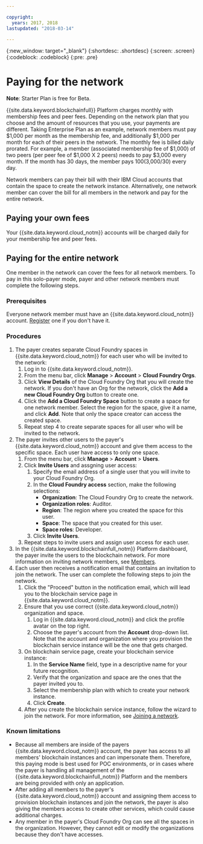 ```yaml
---

copyright:
  years: 2017, 2018
lastupdated: "2018-03-14"

---
```


{:new_window: target="_blank"}
{:shortdesc: .shortdesc}
{:screen: .screen}
{:codeblock: .codeblock}
{:pre: .pre}

# Paying for the network

**Note**: Starter Plan is free for Beta.

{{site.data.keyword.blockchainfull}} Platform charges monthly with membership fees and peer fees. Depending on the network plan that you choose and the amount of resources that you use, your payments are different.  Taking Enterprise Plan as an example, network members must pay $1,000 per month as the membership fee, and additionally $1,000 per month for each of their peers in the network. The monthly fee is billed daily prorated. For example, a member (associated membership fee of $1,000) of two peers (per peer fee of $1,000 X 2 peers) needs to pay $3,000 every month. If the month has 30 days, the member pays $100 ($3,000/30) every day.

Network members can pay their bill with their IBM Cloud accounts that contain the space to create the network instance. Alternatively, one network member can cover the bill for all members in the network and pay for the entire network.


## Paying your own fees
Your {{site.data.keyword.cloud_notm}} accounts will be charged daily for your membership fee and peer fees.


## Paying for the entire network
One member in the network can cover the fees for all network members.  To pay in this solo-payer mode, payer and other network members must complete the following steps.

### Prerequisites
Everyone network member must have an {{site.data.keyword.cloud_notm}} account. [Register](https://console.bluemix.net/registration/) one if you don't have it.

### Procedures
1. The payer creates separate Cloud Foundry spaces in {{site.data.keyword.cloud_notm}} for each user who will be invited to the network:
   1. Log in to {{site.data.keyword.cloud_notm}}.
   2. From the menu bar, click **Manage** > **Account** > **Cloud Foundry Orgs**.
   3. Click **View Details** of the Cloud Foundry Org that you will create the network.  If you don't have an Org for the network, click the **Add a new Cloud Foundry Org** button to create one.
   4. Click the **Add a Cloud Foundry Space** button to create a space for one network member.  Select the region for the space, give it a name, and click **Add**.  Note that only the space creator can access the created space.
   5. Repeat step 4 to create separate spaces for all user who will be invited to the network.
2. The payer invites other users to the payer's {{site.data.keyword.cloud_notm}} account and give them access to the specific space.  Each user have access to only one space.
   1. From the menu bar, click **Manage** > **Account** > **Users**.  
   2. Click **Invite Users** and assgning user access:
      1. Specify the email address of a single user that you will invite to your Cloud Foundry Org.
      2. In the **Cloud Foundry access** section, make the following selections:
         - **Organization**: The Cloud Foundry Org to create the network.
         - **Organization roles**: Auditor.
         - **Region**: The region where you created the space for this user.
         - **Space**: The space that you created for this user.
         - **Space roles**: Developer.
      3. Click **Invite Users**.
   3. Repeat steps to invite users and assign user access for each user.
3. In the {{site.data.keyword.blockchainfull_notm}} Platform dashboard, the payer invite the users to the blockchain network. For more information on inviting network members, see [Members](https://console.bluemix.net/docs/services/blockchain/v10_dashboard.html#members).
4. Each user then receives a notification email that contains an invitation to join the network.  The user can complete the following steps to join the network.
   1. Click the "Proceed" button in the notification email, which will lead you to the blockchain service page in {{site.data.keyword.cloud_notm}}.
   2. Ensure that you use correct {{site.data.keyword.cloud_notm}} organization and space.
      1. Log in {{site.data.keyword.cloud_notm}} and click the profile avatar on the top right.
      2. Choose the payer's account from the **Account** drop-down list.  Note that the account and organization where you provision the blockchain service instance will be the one that gets charged.  
   4. On blockchain service page, create your blockchain service instance:
      1. In the **Service Name** field, type in a descriptive name for your future recognition.
      2. Verify that the organization and space are the ones that the payer invited you to.
      3. Select the membership plan with which to create your network instance.
      4. Click **Create**.
   5. After you create the blockchain service instance, follow the wizard to join the network.  For more information, see [Joining a network](https://console.bluemix.net/docs/services/blockchain/get_start.html#joining-a-network).

### Known limitations
- Because all members are inside of the payers {{site.data.keyword.cloud_notm}} account, the payer has access to all members' blockchain instances and can impersonate them.  Therefore, this paying mode is best used for POC environments, or in cases where the payer is handling all management of the {{site.data.keyword.blockchainfull_notm}} Platform and the members are being provided with only an application.  
- After adding all members to the payer's {{site.data.keyword.cloud_notm}} account and assigning them access to provision blockchain instances and join the network, the payer is also giving the members access to create other services, which could cause additional charges.  
- Any member in the payer's Cloud Foundry Org can see all the spaces in the organization.  However, they cannot edit or modify the organizations because they don't have accesses.
